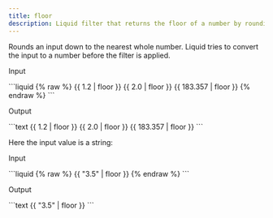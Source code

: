 ```yaml
---
title: floor
description: Liquid filter that returns the floor of a number by rounding down to the nearest integer.
---
```


Rounds an input down to the nearest whole number. Liquid tries to convert the input to a number before the filter is applied.

<p class="code-label">Input</p>
```liquid
{% raw %}
{{ 1.2 | floor }}
{{ 2.0 | floor }}
{{ 183.357 | floor }}
{% endraw %}
```

<p class="code-label">Output</p>
```text
{{ 1.2 | floor }}
{{ 2.0 | floor }}
{{ 183.357 | floor }}
```

Here the input value is a string:

<p class="code-label">Input</p>
```liquid
{% raw %}
{{ "3.5" | floor }}
{% endraw %}
```

<p class="code-label">Output</p>
```text
{{ "3.5" | floor }}
```
